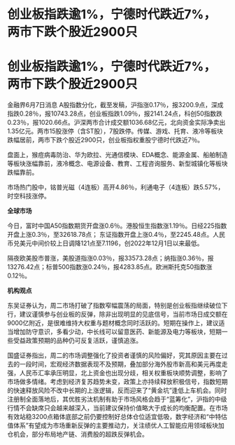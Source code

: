 # 创业板指跌逾1%，宁德时代跌近7%，两市下跌个股近2900只

# 创业板指跌逾1%，宁德时代跌近7%，两市下跌个股近2900只

金融界6月7日消息
A股指数分化，截至发稿，沪指涨0.17％，报3200.9点，深成指跌0.28％，报10743.28点，创业板指跌1.09％，报2141.24点，科创50指数跌0.23％，报1020.66点。沪深两市合计成交额1036.68亿元，北向资金实际净卖出1.35亿元。两市15股涨停（含ST股），7股跌停。传媒、游戏、托育、液冷等板块跌幅居前，两市下跌个股近2900只，创业板指权重股宁德时代跌近7％。

盘面上，猴痘病毒防治、华为欧拉、光通信模块、EDA概念、能源金属、船舶制造等板块涨幅靠前，液冷概念、电源设备、教育、工程咨询服务、新型城镇化等板块跌幅靠前。

市场热门股中，铭普光磁（4连板）高开4.86％，利通电子（4连板）跌5.57%，时空科技涨停。

**全球市场**

今日，富时中国A50指数期货开盘涨0.6％。港股恒生指数涨1.19％。日经225指数开盘上涨0.3％，至32618.78点；
东证指数开盘上涨0.4％，至2245.48点。人民币兑美元中间价较上日调降121点至7.1196，创2022年12月1日以来最低。

隔夜欧美股市普涨，美股道指涨0.03％，报33573.28点；纳指涨0.36％，报13276.42点；标普500指数涨0.24％，报4283.85点。欧洲斯托克50指数涨0.12％。

**机构观点**

东吴证券认为，周二市场打破了指数窄幅震荡的局面，特别是创业板指继续破位下行，建议谨慎参与创业板的反弹，除非出现明显的见底信号，当前市场日成交额在9000亿附近，是很难维持大权重与题材概念同时活跃的。短期在操作上，建议适当增加防守意识，多看少动，中长线可以留意医药、新能源及电力等板块，短期一些受益政策预期的品种仍可反复活跃，谨慎追涨。

国盛证券指出，周二的市场调整强化了投资者谨慎的风险偏好，究其原因主要在过去的一段时间，宏观经济数据表现不及预期，叠加部分海外股市新高和美元再度走强，人民币汇率承压明显，北上资金也出现分歧，相关权重板块顺势调整，影响了市场做多情绪。考虑到经济复苏趋势未变，政策上亦持续释放积极信号，指数短期的快速释放风险不改中长期的上涨逻辑，反而迎来了“黄金坑”逢低上车机会。同时注册制全面落地后，其优胜劣汰机制有助于市场风格会趋于“蓝筹化”，沪指的中级行情不会缺席只会越来越深入，当前建议保持价值略大于成长的均衡配置。在市场有效站稳3200点箱体底部之前仍要控制好总体仓位适宜低吸，数字经济和“中特估值体系”有望成为市场重新反弹的主要推动力，关注绩优人工智能应用领域板块加仓机会，部分布局地产链、消费股的超跌反弹机会。

